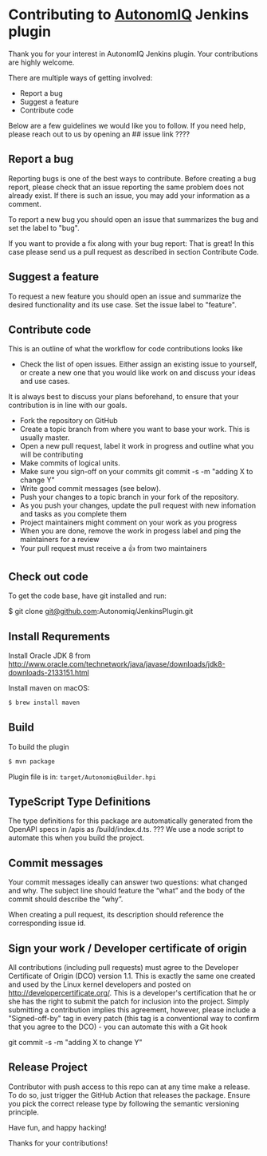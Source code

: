 # Contributing to [AutonomIQ](https://saucelabs.com/platform/low-code-testing) Jenkins plugin

Thank you for your interest in AutonomIQ Jenkins plugin. Your contributions are highly welcome.

There are multiple ways of getting involved:

* Report a bug
* Suggest a feature
* Contribute code

Below are a few guidelines we would like you to follow. If you need help, please reach out to us by opening an ## issue link ????


## Report a bug

Reporting bugs is one of the best ways to contribute. Before creating a bug report, please check that an issue reporting the same problem does not already exist. If there is such an issue, you may add your information as a comment.

To report a new bug you should open an issue that summarizes the bug and set the label to "bug".

If you want to provide a fix along with your bug report: That is great! In this case please send us a pull request as described in section Contribute Code.

## Suggest a feature

To request a new feature you should open an issue and summarize the desired functionality and its use case. Set the issue label to "feature".

## Contribute code

This is an outline of what the workflow for code contributions looks like

* Check the list of open issues. Either assign an existing issue to yourself, or create a new one that you would like work on and discuss your ideas and use cases.

It is always best to discuss your plans beforehand, to ensure that your contribution is in line with our goals.

* Fork the repository on GitHub
* Create a topic branch from where you want to base your work. This is usually master.
* Open a new pull request, label it work in progress and outline what you will be contributing
* Make commits of logical units.
* Make sure you sign-off on your commits git commit -s -m "adding X to change Y"
* Write good commit messages (see below).
* Push your changes to a topic branch in your fork of the repository.
* As you push your changes, update the pull request with new infomation and tasks as you complete them
* Project maintainers might comment on your work as you progress
* When you are done, remove the work in progess label and ping the maintainers for a review
* Your pull request must receive a 👍 from two maintainers


## Check out code

To get the code base, have git installed and run:

$ git clone git@github.com:Autonomiq/JenkinsPlugin.git

## Install Requrements

Install Oracle JDK 8 from http://www.oracle.com/technetwork/java/javase/downloads/jdk8-downloads-2133151.html

Install maven on macOS:
```bash
$ brew install maven
```
## Build
To build the plugin
```bash
$ mvn package
```
Plugin file is in:
`target/AutonomiqBuilder.hpi`

## TypeScript Type Definitions

The type definitions for this package are automatically generated from the OpenAPI specs in /apis as /build/index.d.ts. ??? We use a node script to automate this when you build the project.

## Commit messages

Your commit messages ideally can answer two questions: what changed and why. The subject line should feature the “what” and the body of the commit should describe the “why”.

When creating a pull request, its description should reference the corresponding issue id.

## Sign your work / Developer certificate of origin

All contributions (including pull requests) must agree to the Developer Certificate of Origin (DCO) version 1.1. This is exactly the same one created and used by the Linux kernel developers and posted on http://developercertificate.org/. This is a developer's certification that he or she has the right to submit the patch for inclusion into the project. Simply submitting a contribution implies this agreement, however, please include a "Signed-off-by" tag in every patch (this tag is a conventional way to confirm that you agree to the DCO) - you can automate this with a Git hook

git commit -s -m "adding X to change Y"

## Release Project

Contributor with push access to this repo can at any time make a release. To do so, just trigger the GitHub Action that releases the package. Ensure you pick the correct release type by following the semantic versioning principle.

Have fun, and happy hacking!

Thanks for your contributions!

